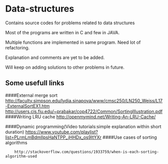 # Data-structures
Contains source codes for problems related to data structures

Most of the programs are written in C and few in JAVA.

Multiple functions are implemented in same program. Need lot of refactoring.

Explanation and comments are yet to be added.

Will keep on adding solutions to other problems in future.



## Some usefull links 

####External merge sort
		http://faculty.simpson.edu/lydia.sinapova/www/cmsc250/LN250_Weiss/L17-ExternalSortEX1.htm
		http://users.cis.fiu.edu/~prabakar/cop4722/Common/SortingIllustration.pdf
####Writing LRU cache
		http://openmymind.net/Writing-An-LRU-Cache/

####Dynamic programming(Video tutorials:simple explanation within short duration)
		https://www.youtube.com/playlist?list=PLrmLmBdmIlpsHaNTPP_jHHDx_os9ItYXr
####Use cases of sorting algorithms

		http://stackoverflow.com/questions/1933759/when-is-each-sorting-algorithm-used



